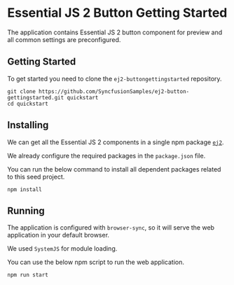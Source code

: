 # Essential JS 2 Button Getting Started 

The application contains Essential JS 2 button component for preview and all common settings are preconfigured.

## Getting Started

To get started you need to clone the `ej2-buttongettingstarted` repository.

```
git clone https://github.com/SyncfusionSamples/ej2-button-gettingstarted.git quickstart
cd quickstart
```

## Installing

We can get all the Essential JS 2 components in a single npm package [`ej2`](https://www.npmjs.com/package/@syncfusion/ej2).

We already configure the required packages in the `package.json` file.

You can run the below command to install all dependent packages related to this seed project.

```
npm install
```

## Running

The application is configured with `browser-sync`, so it will serve the web application in your default browser.

We used `SystemJS` for module loading.

You can use the below npm script to run the web application.

```
npm run start
```
